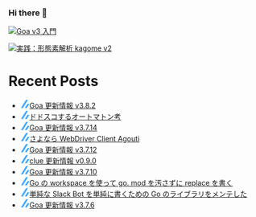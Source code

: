 ### Hi there 👋

[![Goa v3 入門](https://user-images.githubusercontent.com/4232165/99132515-db697b00-2659-11eb-8dae-05b549bcba90.png)](https://zenn.dev/ikawaha/books/goa-design-v3)

[![実践：形態素解析 kagome v2](https://user-images.githubusercontent.com/4232165/102152682-e281e400-3eb8-11eb-91f7-13e08a8977d9.png)](https://zenn.dev/ikawaha/books/kagome-v2-japanese-tokenizer)

# Recent Posts

<!--[START github.com/ikawaha/feedsnippet]--><!--[2022-08-12T00:01:21Z]-->
* ![](./icon/zenn.png)[Goa 更新情報 v3.8.2](https://zenn.dev/ikawaha/articles/20220811-66619772b2b8a4)
* ![](./icon/zenn.png)[ドドスコするオートマトン考](https://zenn.dev/ikawaha/articles/20220806-55c9db03732a09)
* ![](./icon/zenn.png)[Goa 更新情報 v3.7.14](https://zenn.dev/ikawaha/articles/20220801-ad319824c789e8)
* ![](./icon/zenn.png)[さよなら WebDriver Client Agouti](https://zenn.dev/ikawaha/articles/20220722-4719183593a3cb)
* ![](./icon/zenn.png)[Goa 更新情報 v3.7.12](https://zenn.dev/ikawaha/articles/20220717-c8f77d794dd18e)
* ![](./icon/zenn.png)[clue 更新情報 v0.9.0](https://zenn.dev/ikawaha/articles/20220715-024418951cf58d)
* ![](./icon/zenn.png)[Goa 更新情報 v3.7.10](https://zenn.dev/ikawaha/articles/20220702-2fb029d5b376fd)
* ![](./icon/zenn.png)[Go の workspace を使って go. mod を汚さずに replace を書く](https://zenn.dev/ikawaha/articles/20220701-a053ec54b77435)
* ![](./icon/zenn.png)[単純な Slack Bot を単純に書くための Go のライブラリをメンテした](https://zenn.dev/ikawaha/articles/20220628-0bd46584a3063d)
* ![](./icon/zenn.png)[Goa 更新情報 v3.7.6](https://zenn.dev/ikawaha/articles/20220604-5fec68135de16d)
<!--[END github.com/ikawaha/feedsnippet]-->

